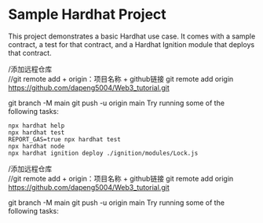 # Sample Hardhat Project

This project demonstrates a basic Hardhat use case. It comes with a sample contract, a test for that contract, and a Hardhat Ignition module that deploys that contract.

/添加远程仓库  
//git remote add + origin：项目名称 + github链接 
git remote add origin https://github.com/dapeng5004/Web3_tutorial.git

git branch -M main
git push -u origin main
Try running some of the following tasks:




```shell
npx hardhat help
npx hardhat test
REPORT_GAS=true npx hardhat test
npx hardhat node
npx hardhat ignition deploy ./ignition/modules/Lock.js
```

/添加远程仓库  
//git remote add + origin：项目名称 + github链接 
git remote add origin https://github.com/dapeng5004/Web3_tutorial.git

git branch -M main
git push -u origin main
Try running some of the following tasks:
